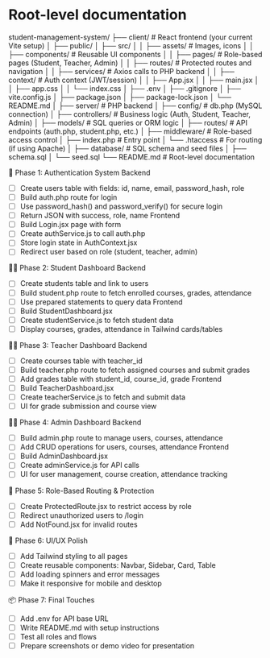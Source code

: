 # Root-level documentation

student-management-system/
├── client/                  # React frontend (your current Vite setup)
│   ├── public/
│   ├── src/
│   │   ├── assets/          # Images, icons
│   │   ├── components/      # Reusable UI components
│   │   ├── pages/           # Role-based pages (Student, Teacher, Admin)
│   │   ├── routes/          # Protected routes and navigation
│   │   ├── services/        # Axios calls to PHP backend
│   │   ├── context/         # Auth context (JWT/session)
│   │   ├── App.jsx
│   │   ├── main.jsx
│   │   ├── app.css
│   │   └── index.css
│   ├── .env
│   ├── .gitignore
│   ├── vite.config.js
│   ├── package.json
│   ├── package-lock.json
│   └── README.md
│
├── server/                  # PHP backend
│   ├── config/              # db.php (MySQL connection)
│   ├── controllers/         # Business logic (Auth, Student, Teacher, Admin)
│   ├── models/              # SQL queries or ORM logic
│   ├── routes/              # API endpoints (auth.php, student.php, etc.)
│   ├── middleware/          # Role-based access control
│   ├── index.php            # Entry point
│   └── .htaccess            # For routing (if using Apache)
│
├── database/                # SQL schema and seed files
│   ├── schema.sql
│   └── seed.sql
└── README.md                # Root-level documentation 

🔐 Phase 1: Authentication System
Backend
- [ ] Create users table with fields: id, name, email, password_hash, role
- [ ] Build auth.php route for login
- [ ] Use password_hash() and password_verify() for secure login
- [ ] Return JSON with success, role, name
Frontend
- [ ] Build Login.jsx page with form
- [ ] Create authService.js to call auth.php
- [ ] Store login state in AuthContext.jsx
- [ ] Redirect user based on role (student, teacher, admin)

🧑‍🎓 Phase 2: Student Dashboard
Backend
- [ ] Create students table and link to users
- [ ] Build student.php route to fetch enrolled courses, grades, attendance
- [ ] Use prepared statements to query data
Frontend
- [ ] Build StudentDashboard.jsx
- [ ] Create studentService.js to fetch student data
- [ ] Display courses, grades, attendance in Tailwind cards/tables

🧑‍🏫 Phase 3: Teacher Dashboard
Backend
- [ ] Create courses table with teacher_id
- [ ] Build teacher.php route to fetch assigned courses and submit grades
- [ ] Add grades table with student_id, course_id, grade
Frontend
- [ ] Build TeacherDashboard.jsx
- [ ] Create teacherService.js to fetch and submit data
- [ ] UI for grade submission and course view

🧑‍💼 Phase 4: Admin Dashboard
Backend
- [ ] Build admin.php route to manage users, courses, attendance
- [ ] Add CRUD operations for users, courses, attendance
Frontend
- [ ] Build AdminDashboard.jsx
- [ ] Create adminService.js for API calls
- [ ] UI for user management, course creation, attendance tracking

🧠 Phase 5: Role-Based Routing & Protection
- [ ] Create ProtectedRoute.jsx to restrict access by role
- [ ] Redirect unauthorized users to /login
- [ ] Add NotFound.jsx for invalid routes

🎨 Phase 6: UI/UX Polish
- [ ] Add Tailwind styling to all pages
- [ ] Create reusable components: Navbar, Sidebar, Card, Table
- [ ] Add loading spinners and error messages
- [ ] Make it responsive for mobile and desktop

📦 Phase 7: Final Touches
- [ ] Add .env for API base URL
- [ ] Write README.md with setup instructions
- [ ] Test all roles and flows
- [ ] Prepare screenshots or demo video for presentation
